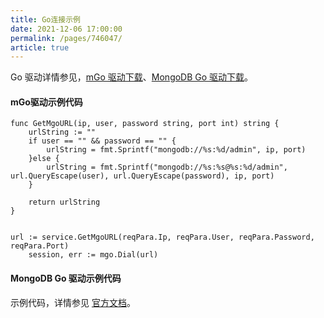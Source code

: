 ```yaml
---
title: Go连接示例
date: 2021-12-06 17:00:00
permalink: /pages/746047/
article: true
---
```



Go 驱动详情参见，[mGo 驱动下载](https://gopkg.in/mgo.v2)、[MongoDB Go 驱动下载](https://github.com/mongodb/mongo-go-driver/)。

#### mGo驱动示例代码

```
func GetMgoURL(ip, user, password string, port int) string {
    urlString := ""
    if user == "" && password == "" {
        urlString = fmt.Sprintf("mongodb://%s:%d/admin", ip, port)
    }else {
        urlString = fmt.Sprintf("mongodb://%s:%s@%s:%d/admin", url.QueryEscape(user), url.QueryEscape(password), ip, port)
    }

    return urlString
}


url := service.GetMgoURL(reqPara.Ip, reqPara.User, reqPara.Password, reqPara.Port)
    session, err := mgo.Dial(url)
```

#### MongoDB Go 驱动示例代码

示例代码，详情参见 [官方文档](https://www.mongodb.com/blog/post/quick-start-golang--mongodb--starting-and-setup)。
